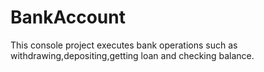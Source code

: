 # BankAccount
This console project executes bank operations such as withdrawing,depositing,getting loan and checking balance.
